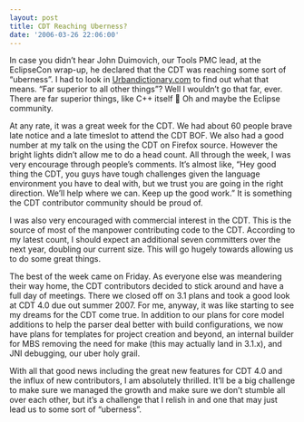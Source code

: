 ```yaml
---
layout: post
title: CDT Reaching Uberness?
date: '2006-03-26 22:06:00'
---
```



In case you didn’t hear John Duimovich, our Tools PMC lead, at the EclipseCon wrap-up, he declared that the CDT was reaching some sort of “uberness”. I had to look in [Urbandictionary.com](http://www.urbandictionary.com/define.php?term=Uberness) to find out what that means. “Far superior to all other things”? Well I wouldn’t go that far, ever. There are far superior things, like C++ itself 🙂 Oh and maybe the Eclipse community.

At any rate, it was a great week for the CDT. We had about 60 people brave late notice and a late timeslot to attend the CDT BOF. We also had a good number at my talk on the using the CDT on Firefox source. However the bright lights didn’t allow me to do a head count. All through the week, I was very encourage through people’s comments. It’s almost like, “Hey good thing the CDT, you guys have tough challenges given the language environment you have to deal with, but we trust you are going in the right direction. We’ll help where we can. Keep up the good work.” It is something the CDT contributor community should be proud of.

I was also very encouraged with commercial interest in the CDT. This is the source of most of the manpower contributing code to the CDT. According to my latest count, I should expect an additional seven committers over the next year, doubling our current size. This will go hugely towards allowing us to do some great things.

The best of the week came on Friday. As everyone else was meandering their way home, the CDT contributors decided to stick around and have a full day of meetings. There we closed off on 3.1 plans and took a good look at CDT 4.0 due out summer 2007. For me, anyway, it was like starting to see my dreams for the CDT come true. In addition to our plans for core model additions to help the parser deal better with build configurations, we now have plans for templates for project creation and beyond, an internal builder for MBS removing the need for make (this may actually land in 3.1.x), and JNI debugging, our uber holy grail.

With all that good news including the great new features for CDT 4.0 and the influx of new contributors, I am absolutely thrilled. It’ll be a big challenge to make sure we managed the growth and make sure we don’t stumble all over each other, but it’s a challenge that I relish in and one that may just lead us to some sort of “uberness”.



